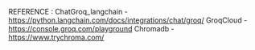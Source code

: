 REFERENCE :
ChatGroq_langchain -  https://python.langchain.com/docs/integrations/chat/groq/
GroqCloud - https://console.groq.com/playground
Chromadb - https://www.trychroma.com/
